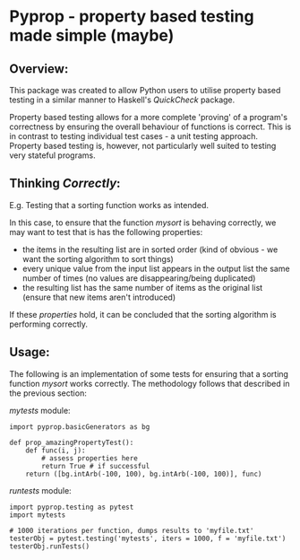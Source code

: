 # Pyprop - property based testing made simple (maybe)
## Overview:
This package was created to allow Python users to utilise property based testing in a similar manner to Haskell's _QuickCheck_ package.

Property based testing allows for a more complete 'proving' of a program's correctness by ensuring the overall behaviour of functions is correct. This is in contrast to testing individual test cases - a unit testing approach. Property based testing is, however, not particularly well suited to testing very stateful programs.

## Thinking _Correctly_:
E.g. Testing that a sorting function works as intended.

In this case, to ensure that the function _mysort_ is behaving correctly, we may want to test that is has the following properties:

- the items in the resulting list are in sorted order (kind of obvious - we want the sorting algorithm to sort things)
- every unique value from the input list appears in the output list the same number of times (no values are disappearing/being duplicated)
- the resulting list has the same number of items as the original list (ensure that new items aren't introduced)

If these _properties_ hold, it can be concluded that the sorting algorithm is performing correctly.

## Usage:
The following is an implementation of some tests for ensuring that a sorting function _mysort_ works correctly. The methodology follows that described in the previous section:

_mytests_ module:

    import pyprop.basicGenerators as bg

    def prop_amazingPropertyTest():
        def func(i, j):
            # assess properties here
            return True # if successful
        return ([bg.intArb(-100, 100), bg.intArb(-100, 100)], func)

_runtests_ module:

    import pyprop.testing as pytest
    import mytests

    # 1000 iterations per function, dumps results to 'myfile.txt'
    testerObj = pytest.testing('mytests', iters = 1000, f = 'myfile.txt')
    testerObj.runTests()
